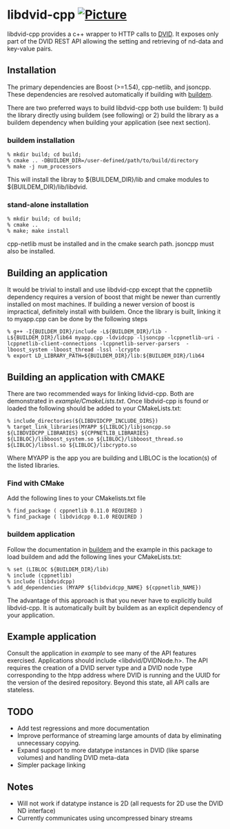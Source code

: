 # libdvid-cpp [![Picture](https://raw.github.com/janelia-flyem/janelia-flyem.github.com/master/images/gray_janelia_logo.png)](http://janelia.org/)

libdvid-cpp provides a c++ wrapper to HTTP calls to [DVID](https://github.com/janelia-flyem/dvid).
It exposes only part of the DVID REST API allowing the setting and
retrieving of nd-data and key-value pairs.

## Installation

The primary dependencies are Boost (>=1.54), cpp-netlib, and jsoncpp.  These dependencies are
resolved automatically if building with [buildem](https://github.com/janelia-flyem/buildem).

There are two preferred ways to build libdvid-cpp both use buildem: 1) build the library directly using buildem (see following) or 2) build the library as a buildem dependency when building your application (see next section).

### buildem installation
    
    % mkdir build; cd build;
    % cmake .. -DBUILDEM_DIR=/user-defined/path/to/build/directory
    % make -j num_processors

This will install the libray to ${BUILDEM_DIR}/lib and cmake modules to ${BUILDEM_DIR}/lib/libdvid.

### stand-alone installation

    % mkdir build; cd build;
    % cmake ..
    % make; make install

cpp-netlib must be installed and in the cmake search path.  jsoncpp must also be installed.

## Building an application

It would be trivial to install and use libdvid-cpp except that the cppnetlib dependency requires
a version of boost that might be newer than currently installed on most machines.  If building a
newer version of boost is impractical, definitely install with buildem.  Once the library
is built, linking it to myapp.cpp can be done by the following steps

    % g++ -I{BUILDEM_DIR}/include -L${BUILDEM_DIR}/lib -L${BUILDEM_DIR}/lib64 myapp.cpp -ldvidcpp -ljsoncpp -lcppnetlib-uri -lcppnetlib-client-connections -lcppnetlib-server-parsers  -lboost_system -lboost_thread -lssl -lcrypto
    % export LD_LIBRARY_PATH=${BUILDEM_DIR}/lib:${BUILDEM_DIR}/lib64

## Building an application with CMAKE

There are two recommended ways for linking lidvid-cpp.  Both are demonstrated in *example/CmakeLists.txt*.  Once libdvid-cpp is found or loaded the following should be added to your CMakeLists.txt:

    % include_directories(${LIBDVIDCPP_INCLUDE_DIRS})
    % target_link_libraries(MYAPP ${LIBLOC}/libjsoncpp.so ${LIBDVIDCPP_LIBRARIES} ${CPPNETLIB_LIBRARIES} ${LIBLOC}/libboost_system.so ${LIBLOC}/libboost_thread.so ${LIBLOC}/libssl.so ${LIBLOC}/libcrypto.so

Where MYAPP is the app you are building and LIBLOC is the location(s) of the listed libraries.

### Find with CMake

Add the following lines to your CMakelists.txt file

    % find_package ( cppnetlib 0.11.0 REQUIRED )
    % find_package ( libdvidcpp 0.1.0 REQUIRED )
    
### buildem application

Follow the documentation in [buildem](https://github.com/janelia-flyem/buildem) and the example in this package to load buildem and add the following lines your CMakeLists.txt:
    
    % set (LIBLOC ${BUILDEM_DIR}/lib) 
    % include (cppnetlib)
    % include (libdvidcpp)
    % add_dependencies (MYAPP ${libdvidcpp_NAME} ${cppnetlib_NAME})
    
The advantage of this approach is that you never have to explicitly build libdvid-cpp.  It is automatically built by buildem as an explicit dependency of your application.
    
## Example application

Consult the application in *example* to see many of the API features exercised.  Applications should include \<libdvid/DVIDNode.h\>.  The API requires the creation of a DVID server type and a DVID node type corresponding to the htpp address where DVID is running and the UUID for the version of the desired repository.  Beyond this state, all API calls are stateless.
    
## TODO

* Add test regressions and more documentation
* Improve performance of streaming large amounts of data by eliminating unnecessary copying.
* Expand support to more datatype instances in DVID (like sparse volumes) and handling DVID meta-data
* Simpler package linking

## Notes
    
* Will not work if datatype instance is 2D (all requests for 2D use the DVID ND interface)
* Currently communicates using uncompressed binary streams
